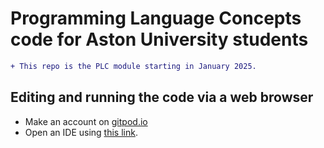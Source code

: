 # Programming Language Concepts code for Aston University students
```diff
+ This repo is the PLC module starting in January 2025.
```

## Editing and running the code via a web browser

- Make an account on [gitpod.io](https://gitpod.io)
- Open an IDE using [this link](https://gitpod.io/#https://github.com/khanAston/PLC2025).
